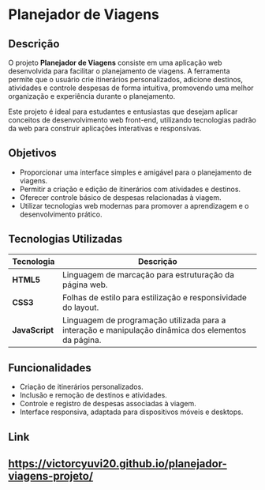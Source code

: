 # Planejador de Viagens

## Descrição

O projeto **Planejador de Viagens** consiste em uma aplicação web desenvolvida para facilitar o planejamento de viagens. A ferramenta permite que o usuário crie itinerários personalizados, adicione destinos, atividades e controle despesas de forma intuitiva, promovendo uma melhor organização e experiência durante o planejamento.

Este projeto é ideal para estudantes e entusiastas que desejam aplicar conceitos de desenvolvimento web front-end, utilizando tecnologias padrão da web para construir aplicações interativas e responsivas.

## Objetivos

- Proporcionar uma interface simples e amigável para o planejamento de viagens.
- Permitir a criação e edição de itinerários com atividades e destinos.
- Oferecer controle básico de despesas relacionadas à viagem.
- Utilizar tecnologias web modernas para promover a aprendizagem e o desenvolvimento prático.

## Tecnologias Utilizadas

| Tecnologia   | Descrição                                     |
|--------------|-----------------------------------------------|
| **HTML5**    | Linguagem de marcação para estruturação da página web. |
| **CSS3**     | Folhas de estilo para estilização e responsividade do layout. |
| **JavaScript** | Linguagem de programação utilizada para a interação e manipulação dinâmica dos elementos da página. |

## Funcionalidades

- Criação de itinerários personalizados.
- Inclusão e remoção de destinos e atividades.
- Controle e registro de despesas associadas à viagem.
- Interface responsiva, adaptada para dispositivos móveis e desktops.

## Link
https://victorcyuvi20.github.io/planejador-viagens-projeto/
---
